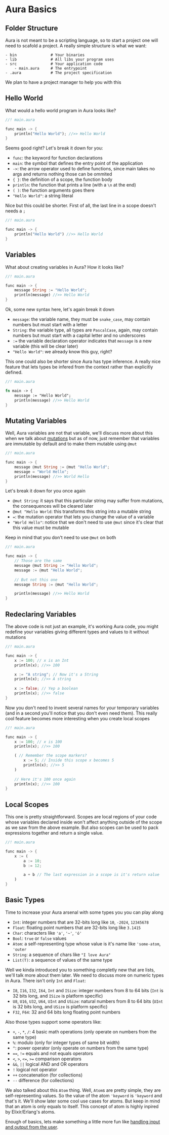 # Aura Basics

## Folder Structure

Aura is not meant to be a scripting language, so to start a project one will need to scafold a project. A really simple structure is what we want:

```
- bin               # Your binaries
- lib               # All libs your program uses
- src               # Your application code
    - main.aura     # The entrypoint
- .aura             # The project specification
```

We plan to have a project manager to help you with this

## Hello World

What would a hello world program in Aura looks like?

```rs
//! main.aura

func main -> {
    println("Hello World"); //>> Hello World
}
```

Seems good right? Let's break it down for you:

- `func`: the keyword for function declarations
- `main`: the symbol that defines the entry point of the application
- `->`: the arrow operator used to define functions, since main takes no args and returns nothing those can be ommited
- `{ }`: the definition of a scope, the function body
- `println`: the function that prints a line (with a `\n` at the end)
- `( )`: the function arguments goes there
- `"Hello World"`: a string literal

Nice but this could be shorter. First of all, the last line in a scope doesn't needs a `;`

```rs
//! main.aura

func main -> {
    println("Hello World") //>> Hello World
}
```

## Variables

What about creating variables in Aura? How it looks like?

```rs
//! main.aura

func main -> {
    message String := "Hello World";
    println(message) //>> Hello World
}
```

Ok, some new syntax here, let's again break it down

- `message`: the variable name, they must be `snake_case`, may contain numbers but must start with a letter
- `String`: the variable type, all types are `PascalCase`, again, may contain numbers but must start with a capital letter and no underscores
- `:=` the variable declaration operator indicates that `message` is a new variable (this will be clear later)
- `"Hello World"`: we already know this guy, right?

This one could also be shorter since Aura has type inference. A really nice feature that lets types be infered from the context rather than explicitly defined.

```rs
//! main.aura

fn main -> {
    message := "Hello World";
    println(message) //>> Hello World
}
```

## Mutating Variables

Well, Aura variables are not that variable, we'll discuss more about this when we talk about [mutations](./xxx-mutations.md) but as of now, just remember that variables are immutable by default and to make them mutable using `@mut`

```rs
//! main.aura

func main -> {
    message @mut String := @mut "Hello World";
    message = "World Hello";
    println(message) //>> World Hello
}
```

Let's break it down for you once again

- `@mut String`: it says that this particular string may suffer from mutations, the consequences will be cleared later
- `@mut "Hello World`: this transforms this string into a mutable string
- `=`: the mutation operator that lets you change the value of a variable
- `"World Hello"`: notice that we don't need to use `@mut` since it's clear that this value must be mutable

Keep in mind that you don't need to use `@mut` on both

```rs
//! main.aura

func main -> {
    // Those are the same
    message @mut String := "Hello World";
    message := @mut "Hello World";
    
    // But not this one
    message String := @mut "Hello World";

    println(message) //>> Hello World
}
```

## Redeclaring Variables

The above code is not just an example, it's working Aura code, you might redefine your variables giving different types and values to it without mutations

```rs
//! main.aura

func main -> {
    x := 100; // x is an Int
    println(x); //>> 100

    x := "A string"; // Now it's a String
    println(x); //>> A string
    
    x := false; // Yep a boolean
    println(x); //>> false
}
```

Now you don't need to invent several names for your temporary variables (and in a second you'll notice that you don't even need them). This really cool feature becomes more interesting when you create local scopes


```rs
//! main.aura

func main -> {
    x := 100; // x is 100
    println(x); //>> 100

    ( // Remember the scope markers?
        x := 5; // Inside this scope x becomes 5
        println(x); //>> 5
    )
    
    // Here it's 100 once again
    println(x); //>> 100
}
```

## Local Scopes

This one is pretty straightforward. Scopes are local regions of your code whose variables declared inside won't affect anything outside of the scope as we saw from the above example. But also scopes can be used to pack expressions together and return a single value.

```rs
//! main.aura

func main -> {
    x := (
        a := 10;
        b := 12;

        a + b // The last expression in a scope is it's return value
    )
}
```

## Basic Types

Time to increase your Aura arsenal with some types you you can play along

- `Int`: integer numbers that are 32-bits long like `10`, `-2024`, `12345678`
- `Float`: floating point numbers that are 32-bits long like `3.1415`
- `Char`: characters like `'a'`, `'~'`, `'ó'` 
- `Bool`: `true` or `false` values
- `Atom`: a self-representing type whose value is it's name like `'some-atom`, `'outer`
- `String`: a sequence of chars like `"I love Aura"`
- `List(T)`: a sequence of values of the same type

Well we kinda introduced you to something completly new that are lists, we'll talk more about them later. We need to discuss more on numeric types in Aura. There isn't only `Int` and `Float`:

- `I8`, `I16`, `I32`, `I64`, `Int` and `ISize`: integer numbers from 8 to 64 bits (`Int` is 32 bits long, and `ISize` is platform specific)
- `U8`, `U16`, `U32`, `U64`, `UInt` and `USize`: natural numbers from 8 to 64 bits (`UInt` is 32 bits long, and `USize` is platform specific)
- `F32`, `F64`: 32 and 64 bits long floating point numbers

Also those types support some operators like: 
- `+`, `-`, `*`, `/`: 4 basic math operations (only operate on numbers from the same type) 
- `%`: modulo (only for integer types of same bit width)
- `^`: power operator (only operate on numbers from the same type)
- `==`, `!=` equals and not equals operators
- `<`, `>`, `<=`, `>=` comparison operators
- `&&`, `||` logical AND and OR operators
- `!` logical not operator
- `++` concatenation (for collections)
- `--` difference (for collections)

We also talked about this `Atom` thing. Well, `Atom`s are pretty simple, they are self-representing values. So the value of the atom `'keyword` is `'keyword` and that's it. We'll show later some cool use cases for atoms. But keep in mind that an atom is only equals to itself. This concept of atom is highly inpired by Elixir/Erlang's atoms.

Enough of basics, lets make something a little more fun like [handling input and output from the user](./003-io.md).